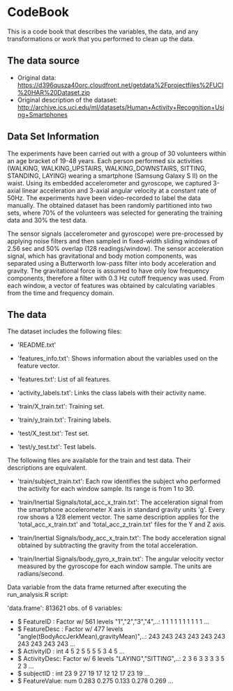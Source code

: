 # CodeBook

This is a code book that describes the variables, the data, and any transformations or work that you performed to clean up the data.

## The data source

* Original data: https://d396qusza40orc.cloudfront.net/getdata%2Fprojectfiles%2FUCI%20HAR%20Dataset.zip
* Original description of the dataset: http://archive.ics.uci.edu/ml/datasets/Human+Activity+Recognition+Using+Smartphones

## Data Set Information

The experiments have been carried out with a group of 30 volunteers within an age bracket of 19-48 years. Each person performed six activities (WALKING, WALKING_UPSTAIRS, WALKING_DOWNSTAIRS, SITTING, STANDING, LAYING) wearing a smartphone (Samsung Galaxy S II) on the waist. Using its embedded accelerometer and gyroscope, we captured 3-axial linear acceleration and 3-axial angular velocity at a constant rate of 50Hz. The experiments have been video-recorded to label the data manually. The obtained dataset has been randomly partitioned into two sets, where 70% of the volunteers was selected for generating the training data and 30% the test data.

The sensor signals (accelerometer and gyroscope) were pre-processed by applying noise filters and then sampled in fixed-width sliding windows of 2.56 sec and 50% overlap (128 readings/window). The sensor acceleration signal, which has gravitational and body motion components, was separated using a Butterworth low-pass filter into body acceleration and gravity. The gravitational force is assumed to have only low frequency components, therefore a filter with 0.3 Hz cutoff frequency was used. From each window, a vector of features was obtained by calculating variables from the time and frequency domain.

## The data

The dataset includes the following files:

- 'README.txt'

- 'features_info.txt': Shows information about the variables used on the feature vector.

- 'features.txt': List of all features.

- 'activity_labels.txt': Links the class labels with their activity name.

- 'train/X_train.txt': Training set.

- 'train/y_train.txt': Training labels.

- 'test/X_test.txt': Test set.

- 'test/y_test.txt': Test labels.

The following files are available for the train and test data. Their descriptions are equivalent.

- 'train/subject_train.txt': Each row identifies the subject who performed the activity for each window sample. Its range is from 1 to 30.

- 'train/Inertial Signals/total_acc_x_train.txt': The acceleration signal from the smartphone accelerometer X axis in standard gravity units 'g'. Every row shows a 128 element vector. The same description applies for the 'total_acc_x_train.txt' and 'total_acc_z_train.txt' files for the Y and Z axis.

- 'train/Inertial Signals/body_acc_x_train.txt': The body acceleration signal obtained by subtracting the gravity from the total acceleration.

- 'train/Inertial Signals/body_gyro_x_train.txt': The angular velocity vector measured by the gyroscope for each window sample. The units are radians/second.

Data variable from the data frame returned after executing the run_analysis.R script:

'data.frame':	813621 obs. of  6 variables:
 *  $ FeatureID   : Factor w/ 561 levels "1","2","3","4",..: 1 1 1 1 1 1 1 1 1 1 ...
 *  $ FeatureDesc : Factor w/ 477 levels "angle(tBodyAccJerkMean),gravityMean)",..: 243 243 243 243 243 243 243 243 243 243 ...
 *  $ ActivityID  : int  4 5 2 5 5 5 5 3 4 5 ...
 *  $ ActivityDesc: Factor w/ 6 levels "LAYING","SITTING",..: 2 3 6 3 3 3 3 5 2 3 ...
 *  $ subjectID   : int  23 9 27 19 17 12 12 17 23 19 ...
 *  $ FeatureValue: num  0.283 0.275 0.133 0.278 0.269 ...

